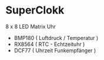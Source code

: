 # SuperClokk
   8 x 8 LED Matrix Uhr
 
 - BMP180  ( Luftdruck / Temperatur )
 - RX8564  ( RTC - Echtzeituhr )
 - DCF77   ( Uhrzeit  Funkempfänger )


